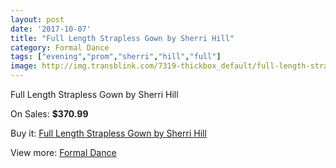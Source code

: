 ```yaml
---
layout: post
date: '2017-10-07'
title: "Full Length Strapless Gown by Sherri Hill"
category: Formal Dance
tags: ["evening","prom","sherri","hill","full"]
image: http://img.transblink.com/7319-thickbox_default/full-length-strapless-gown-by-sherri-hill.jpg
---
```

Full Length Strapless Gown by Sherri Hill

On Sales: **$370.99**
<a href="https://www.transblink.com/en/formal-dance/2368-full-length-strapless-gown-by-sherri-hill.html"><amp-img layout="responsive" width="600" height="600" src="//img.transblink.com/7319-thickbox_default/full-length-strapless-gown-by-sherri-hill.jpg" alt="Full Length Strapless Gown by Sherri Hill 0" /></a>
<a href="https://www.transblink.com/en/formal-dance/2368-full-length-strapless-gown-by-sherri-hill.html"><amp-img layout="responsive" width="600" height="600" src="//img.transblink.com/7323-thickbox_default/full-length-strapless-gown-by-sherri-hill.jpg" alt="Full Length Strapless Gown by Sherri Hill 1" /></a>
<a href="https://www.transblink.com/en/formal-dance/2368-full-length-strapless-gown-by-sherri-hill.html"><amp-img layout="responsive" width="600" height="600" src="//img.transblink.com/7322-thickbox_default/full-length-strapless-gown-by-sherri-hill.jpg" alt="Full Length Strapless Gown by Sherri Hill 2" /></a>
<a href="https://www.transblink.com/en/formal-dance/2368-full-length-strapless-gown-by-sherri-hill.html"><amp-img layout="responsive" width="600" height="600" src="//img.transblink.com/7321-thickbox_default/full-length-strapless-gown-by-sherri-hill.jpg" alt="Full Length Strapless Gown by Sherri Hill 3" /></a>
<a href="https://www.transblink.com/en/formal-dance/2368-full-length-strapless-gown-by-sherri-hill.html"><amp-img layout="responsive" width="600" height="600" src="//img.transblink.com/7320-thickbox_default/full-length-strapless-gown-by-sherri-hill.jpg" alt="Full Length Strapless Gown by Sherri Hill 4" /></a>

Buy it: [Full Length Strapless Gown by Sherri Hill](https://www.transblink.com/en/formal-dance/2368-full-length-strapless-gown-by-sherri-hill.html "Full Length Strapless Gown by Sherri Hill")

View more: [Formal Dance](https://www.transblink.com/en/6-formal-dance "Formal Dance")